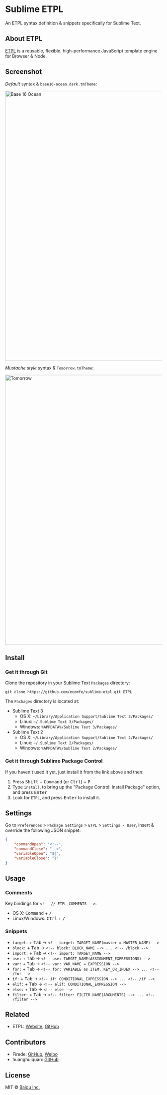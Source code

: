 Sublime ETPL
===

An ETPL syntax definition & snippets specifically for Sublime Text.

## About ETPL

[ETPL](http://ecomfe.github.io/etpl/) is a reusable, flexible, high-performance JavaScript template engine for Browser & Node.

## Screenshot

_Default_ syntax & `base16-ocean.dark.tmTheme`:

<img width="865" alt="Base 16 Ocean" src="https://cloud.githubusercontent.com/assets/157338/9528527/7a85d9d4-4d27-11e5-8ffa-ace601bebf6f.png">

_Mustache style_ syntax & `Tomorrow.tmTheme`:

<img width="865" alt="Tomorrow" src="https://cloud.githubusercontent.com/assets/157338/9528567/c515dcf6-4d27-11e5-936b-1e47e994dee5.png">

## Install

### Get it through Git

Clone the repository in your Sublime Text `Packages` directory:

    git clone https://github.com/ecomfe/sublime-etpl.git ETPL

The `Packages` directory is located at:

* Sublime Text 3
    * OS X: `~/Library/Application Support/Sublime Text 3/Packages/`
    * Linux: `~/.Sublime Text 3/Packages/`
    * Windows: `%APPDATA%/Sublime Text 3/Packages/`
* Sublime Text 2
    * OS X: `~/Library/Application Support/Sublime Text 2/Packages/`
    * Linux: `~/.Sublime Text 2/Packages/`
    * Windows: `%APPDATA%/Sublime Text 2/Packages/`

### Get it through Sublime Package Control

If you haven't used it yet, just install it from the link above and then:

1. Press <kbd>Shift</kbd> + <kbd>Command</kbd> (or <kbd>Ctrl</kbd>) + <kbd>P</kbd>
2. Type `install`, to bring up the "Package Control: Install Package" option, and press <kbd>Enter</kbd>
3. Look for `ETPL`, and press <kbd>Enter</kbd> to install it.

## Settings

Go to `Preferences` > `Package Settings` > `ETPL` > `Settings - User`, insert & override the following JSON snippet:

```json
{
    "commandOpen": "<!--",
    "commandClose": "-->",
    "variableOpen": "${",
    "variableClose": "}"
}
```

## Usage

### Comments

Key bindings for `<!-- // ETPL_COMMENTS -->`:

* OS X: <kbd>Command</kbd> + <kbd>/</kbd>
* Linux/Windows: <kbd>Ctrl</kbd> + <kbd>/</kbd>

### Snippets

* `target:` + <kbd>Tab</kbd> → `<!-- target: TARGET_NAME(master = MASTER_NAME) -->`
* `block:` + <kbd>Tab</kbd> → `<!-- block: BLOCK_NAME --> ... <!-- /block -->`
* `import:` + <kbd>Tab</kbd> → `<!-- import: TARGET_NAME -->`
* `use:` + <kbd>Tab</kbd> → `<!-- use: TARGET_NAME(ASSIGNMENT_EXPRESSIONS) -->`
* `var:` + <kbd>Tab</kbd> → `<!-- var: VAR_NAME = EXPRESSION -->`
* `for:` + <kbd>Tab</kbd> → `<!-- for: VARIABLE as ITEM, KEY_OR_INDEX --> ... <!-- /for -->`
* `if:` + <kbd>Tab</kbd> → `<!-- if: CONDITIONAL_EXPRESSION --> ... <!-- /if -->`
* `elif:` + <kbd>Tab</kbd> → `<!-- elif: CONDITIONAL_EXPRESSION -->`
* `else:` + <kbd>Tab</kbd> → `<!-- else -->`
* `filter:` + <kbd>Tab</kbd> → `<!-- filter: FILTER_NAME(ARGUMENTS) --> ... <!-- /filter -->`

## Related

* ETPL: [Website](http://ecomfe.github.io/etpl/), [GitHub](https://github.com/ecomfe/etpl)

## Contributors

* Firede: [GitHub](https://github.com/firede), [Weibo](http://weibo.com/firede)
* huanghuiquan: [GitHub](https://github.com/huanghuiquan)

## License

MIT &copy; [Baidu Inc.](./LICENSE)
